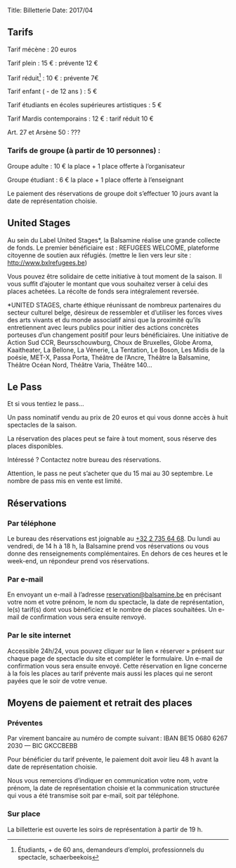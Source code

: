 Title: Billetterie
Date: 2017/04

## Tarifs

Tarif mécène
:  20 euros

Tarif plein
:  15 €
:  prévente 12 €

Tarif réduit[^1]
:  10 €
:  prévente 7€

Tarif enfant ( - de 12 ans )
:  5 €

Tarif étudiants en écoles supérieures artistiques
:  5 €

Tarif Mardis contemporains
:  12 €
:  tarif réduit 10 €

Art. 27 et Arsène 50
:  ???

[^1]: Étudiants, + de 60 ans, demandeurs d’emploi, professionnels du spectacle, schaerbeekois

### Tarifs de groupe (à partir de 10 personnes) :

Groupe adulte
:  10 € la place + 1 place offerte à l’organisateur

Groupe étudiant
:  6 € la place + 1 place offerte à l’enseignant

Le paiement des réservations de groupe doit s’effectuer 10 jours avant la date de représentation choisie.

## United Stages

Au sein du Label United Stages*, la Balsamine réalise une grande collecte de fonds. Le premier bénéficiaire est : REFUGEES WELCOME, plateforme citoyenne de soutien aux réfugiés. (mettre le lien vers leur site : http://www.bxlrefugees.be)

Vous pouvez être solidaire de cette initiative à tout moment de la saison. Il vous suffit d’ajouter le montant que vous souhaitez verser à celui des places achetées. La récolte de fonds sera intégralement reversée.

*UNITED STAGES, charte éthique réunissant de nombreux partenaires du secteur culturel belge, désireux de ressembler et d’utiliser les forces vives des arts vivants et du monde associatif ainsi que la proximité qu’ils entretiennent avec leurs publics pour initier des actions concrètes porteuses d’un changement positif pour leurs bénéficiaires. Une initiative de Action Sud CCR, Beursschouwburg, Choux de Bruxelles, Globe Aroma, Kaaitheater, La Bellone, La Vénerie, La Tentation, Le Boson, Les Midis de la poésie, MET-X, Passa Porta, Théâtre de l’Ancre, Théâtre la Balsamine, Théâtre Océan Nord, Théâtre Varia, Théâtre 140…

## Le Pass

Et si vous tentiez le pass…

Un pass nominatif vendu au prix de 20 euros et qui vous donne accès à huit spectacles de la saison.

La réservation des places peut se faire à tout moment, sous réserve des places disponibles.

Intéressé ? Contactez notre bureau des réservations.

Attention, le pass ne peut s’acheter que du 15 mai au 30 septembre. Le nombre de pass mis en vente est limité.

## Réservations

### Par téléphone

Le bureau des réservations est joignable au [+32 2 735 64 68](tel:+3227356468). Du lundi au vendredi, de 14 h à 18 h, la Balsamine prend vos réservations ou vous donne des renseignements complémentaires. En dehors de ces heures et le week-end, un répondeur prend vos réservations.

### Par e-mail

En envoyant un e-mail à l’adresse [reservation@balsamine.be](mailto:reservation@balsamine.be) en précisant votre nom et votre prénom, le nom du spectacle, la date de représentation, le(s) tarif(s) dont vous bénéficiez et le nombre de places souhaitées. Un e-mail de confirmation vous sera ensuite renvoyé.

### Par le site internet

Accessible 24h/24, vous pouvez cliquer sur le lien « réserver » présent sur chaque page de spectacle du site et compléter le formulaire. Un e-mail de confirmation vous sera ensuite envoyé. Cette réservation en ligne concerne à la fois les places au tarif prévente mais aussi les places qui ne seront payées que le soir de votre venue.

## Moyens de paiement et retrait des places

### Préventes

Par virement bancaire au numéro de compte suivant : IBAN BE15 0680 6267 2030 — BIC GKCCBEBB

Pour bénéficier du tarif prévente, le paiement doit avoir lieu 48 h avant la date de représentation choisie.

Nous vous remercions d’indiquer en communication votre nom, votre prénom, la date de représentation choisie et la communication structurée qui vous a été transmise soit par e-mail, soit par téléphone.

### Sur place

La billetterie est ouverte les soirs de représentation à partir de 19 h.
